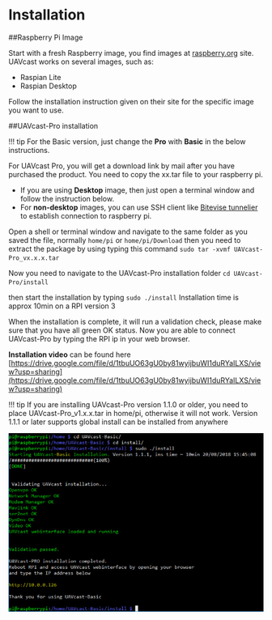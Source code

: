 # Installation

##Raspberry Pi Image

Start with a fresh Raspberry image, you find images at [raspberry.org](https://www.raspberrypi.org/downloads/) site.
UAVcast works on several images, such as:

* Raspian Lite
* Raspian Desktop

Follow the installation instruction given on their site for the specific image you want to use.


##UAVcast-Pro installation

!!! tip
    For the Basic version, just change the **Pro** with **Basic** in the below instructions.

For UAVcast Pro, you will get a download link by mail after you have purchased the product.
You need to copy the xx.tar file to your raspberry pi.

* If you are using **Desktop** image, then just open a terminal window and follow the instruction below.
* For **non-desktop** images, you can use SSH client like [Bitevise tunnelier](https://dl.bitvise.com/BvSshClient-Inst.exe) to establish connection to raspberry pi.

Open a shell or terminal window and navigate to the same folder as you saved the file, normally ``home/pi`` or `home/pi/Download`
then you need to extract the package by using typing this command `sudo tar -xvmf UAVcast-Pro_vx.x.x.tar`

Now you need to navigate to the UAVcast-Pro installation folder
`cd UAVcast-Pro/install`

then start the installation by typing `sudo ./install`
Installation time is approx 10min on a RPI version 3

When the installation is complete, it will run a validation check, please make sure that you have all green OK status.
Now you are able to connect UAVcast-Pro by typing the RPI ip in your web browser.

**Installation video** can be found here
[https://drive.google.com/file/d/1tbuUO63gU0by81wyijbuWI1duRYaILXS/view?usp=sharing](https://drive.google.com/file/d/1tbuUO63gU0by81wyijbuWI1duRYaILXS/view?usp=sharing)


!!! tip
    If you are installing UAVcast-Pro version 1.1.0 or older, you need to place UAVcast-Pro_v1.x.x.tar in home/pi, otherwise it will not work. 
    Version 1.1.1 or later supports global install can be installed from anywhere

![](images/validation.jpg)
